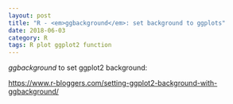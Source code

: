 ```yaml
---
layout: post
title: "R - <em>ggbackground</em>: set background to ggplots"
date: 2018-06-03
category: R
tags: R plot ggplot2 function
---
```


<em>ggbackground</em> to set ggplot2 background:

https://www.r-bloggers.com/setting-ggplot2-background-with-ggbackground/



